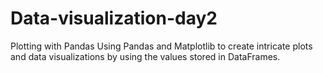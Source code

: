 # Data-visualization-day2
Plotting with Pandas
Using Pandas and Matplotlib to create intricate plots and data visualizations by using the values stored in DataFrames.
